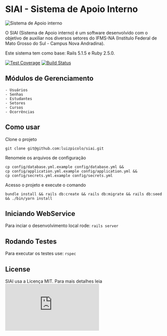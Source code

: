 # SIAI - Sistema de Apoio Interno

![Sistema de Apoio interno](https://raw.githubusercontent.com/luizpicolo/siai/master/app/assets/images/logo_ifms.png?token=ABT0W4aSOnogYpUeUhFZlcp1WgNYR34Gks5Yv3kuwA%3D%3D)

O SIAI (Sistema de Apoio interno) é um software desenvolvido com o objetivo de auxiliar nos diversos setores do IFMS-NA (Institulo Federal de Mato Grosso do Sul - Campus Nova Andradina).

Este sistema tem como base: Rails 5.1.5 e Ruby 2.5.0.

[![Test Coverage](https://api.codeclimate.com/v1/badges/a99a88d28ad37a79dbf6/test_coverage)](https://codeclimate.com/github/luizpicolo/siai/test_coverage)
[![Build Status](https://travis-ci.org/luizpicolo/siai.svg?branch=master)](https://travis-ci.org/luizpicolo/siai-ifms-na)

## Módulos de Gerenciamento

    - Usuários
    - Senhas
    - Estudantes
    - Setores
    - Cursos
    - Ocorrências

## Como usar

Clone o projeto

    git clone git@github.com:luizpicolo/siai.git

Renomeie os arquivos de configuração

    cp config/database.yml.example config/database.yml &&
    cp config/application.yml.example config/application.yml &&
    cp config/secrets.yml.example config/secrets.yml

Acesso o projeto e execute o comando

    bundle install && rails db:create && rails db:migrate && rails db:seed && ./bin/yarn install

## Iniciando WebService

Para inciar o desenvolvimento local rode: `rails server`

## Rodando Testes

Para executar os testes use: `rspec`

## License

SIAI usa a Licença MIT. Para mais detalhes leia ![LICENSE.txt](https://github.com/luizpicolo/siai/blob/master/LICENSE.txt)